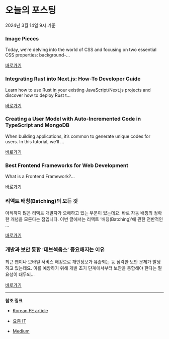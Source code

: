 # 오늘의 포스팅 
2024년 3월 14일 9시 기준 

### Image Pieces 

 Today, we’re delving into the world of CSS and focusing on two essential CSS properties: background-... 

 [바로가기](https://medium.com/m/signin?actionUrl=https%3A%2F%2Fmedium.com%2F_%2Fbookmark%2Fp%2Ff7fabad2e2be&operation=register&redirect=https%3A%2F%2Fmedium.com%2F%40saurabh.kayasth10%2Fimage-pieces-f7fabad2e2be&source=---------0-84----------react------bookmark_preview----4c98d0d8_dc82_4b4c_a105_d51ab07ee2e7-------) 

### Integrating Rust into Next.js: How-To Developer Guide 

 Learn how to use Rust in your existing JavaScript/Next.js projects and discover how to deploy Rust t... 

 [바로가기](https://medium.com/m/signin?actionUrl=https%3A%2F%2Fmedium.com%2F_%2Fbookmark%2Fp%2F10e533470d71&operation=register&redirect=https%3A%2F%2Fmedium.com%2F%40capJavert%2Fintegrating-rust-into-next-js-how-to-developer-guide-10e533470d71&source=---------0-84----------javascript------bookmark_preview----6a368154_52da_4656_a95f_2ad3a04e94c4-------) 

### Creating a User Model with Auto-Incremented Code in TypeScript and MongoDB 

 When building applications, it’s common to generate unique codes for users. In this tutorial, we’ll ... 

 [바로가기](https://medium.com/m/signin?actionUrl=https%3A%2F%2Fmedium.com%2F_%2Fbookmark%2Fp%2Fbeda19424852&operation=register&redirect=https%3A%2F%2Farivuselvan.medium.com%2Fcreating-a-user-model-with-auto-incremented-code-in-typescript-and-mongodb-beda19424852&source=---------0-84----------typescript------bookmark_preview----c1836b7e_45cb_4d62_8ea2_5e536fecbe9d-------) 

### Best Frontend Frameworks for Web Development 

 What is a Frontend Framework?... 

 [바로가기](https://medium.com/m/signin?actionUrl=https%3A%2F%2Fmedium.com%2F_%2Fbookmark%2Fp%2F3b5834c7d0cd&operation=register&redirect=https%3A%2F%2Fmedium.com%2F%40byrisettihemu%2Fbest-frontend-frameworks-for-web-development-3b5834c7d0cd&source=---------0-84----------frontend------bookmark_preview----e291a42c_c50f_4c11_b581_f2c72b0d425f-------) 

### 리액트 배칭(Batching)의 모든 것 

 아직까지 많은 리액트 개발자가 오해하고 있는 부분이 있는데요. 바로 자동 배칭의 정확한 개념을 모른다는 점입니다. 이번 글에서는 리액트 ‘배칭(Batching)’에 관한 전반적인 ... 

 [바로가기](https://yozm.wishket.com/magazine/detail/2493/) 

### 개발과 보안 통합 ‘데브섹옵스’ 중요해지는 이유 

 최근 웹이나 모바일 서비스 해킹으로 개인정보가 유출되는 등 심각한 보안 문제가 발생하고 있는데요. 이를 예방하기 위해 개발 초기 단계에서부터 보안을 통합해야 한다는 필요성이 대두되... 

 [바로가기](https://yozm.wishket.com/magazine/detail/2487/) 

---

**참조 링크**

- [Korean FE article](https://kofearticle.substack.com) 

- [요즘 IT](https://yozm.wishket.com/magazine) 

- [Medium](https://medium.com) 

